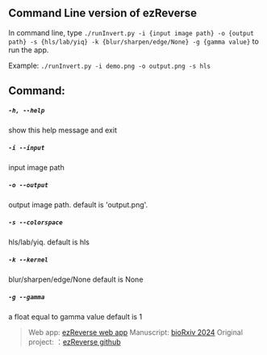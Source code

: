 ## Command Line version of ezReverse

In command line, type 
```./runInvert.py -i {input image path} -o {output path} -s {hls/lab/yiq} -k {blur/sharpen/edge/None} -g {gamma value}```
to run the app. 

Example: `./runInvert.py -i demo.png -o output.png -s hls`


## Command:


##### `-h, --help`          	
	
 show this help message and exit

##### ` -i --input `
	
 input image path

#####  `-o --output`	
	
 output image path. 
	default is 'output.png'.

#####  `-s --colorspace`
	
 hls/lab/yiq. 
	default is hls

#####  `-k --kernel`
	
 blur/sharpen/edge/None
	default is None

#####  `-g --gamma`
	
 a float equal to gamma value
	default is 1

> Web app: [ezReverse web app](https://amsterdamstudygroup.shinyapps.io/ezreverse/)
Manuscript: [bioRxiv 2024](https://www.biorxiv.org/content/10.1101/2024.05.27.594095v1)
Original project: ：[ezReverse github](https://github.com/Morwey/ezreverse)
